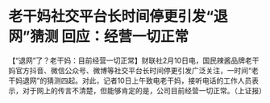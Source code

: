 # 老干妈社交平台长时间停更引发“退网”猜测 回应：经营一切正常

【“退网”了？老干妈：目前经营一切正常】财联社2月10日电，国民辣酱品牌老干妈官方抖音、微信公众号、微博等社交平台长时间停更引发广泛关注，一时间“老干妈退网”的猜测四起。对此，记者10日上午致电老干妈，接听电话的工作人员表示，对于网上的传言不清楚，但能够肯定的是，公司目前经营一切正常。（上证报）


